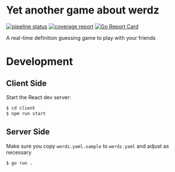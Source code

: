 # Yet another game about **werdz**

[![pipeline status](https://gitlab.adipose.net/jeff/werdz/badges/master/pipeline.svg)](https://gitlab.adipose.net/jeff/werdz/-/commits/master)  [![coverage report](https://gitlab.adipose.net/jeff/werdz/badges/master/coverage.svg)](https://gitlab.adipose.net/jeff/werdz/-/commits/master)  [![Go Report Card](https://goreportcard.com/badge/gitlab.adipose.net/jeff/werdz)](https://goreportcard.com/report/gitlab.adipose.net/jeff/werdz) 

A real-time definition guessing game to play with your friends

# Development

## Client Side

Start the React dev server:

```sh
$ cd client
$ npm run start
```

## Server Side

Make sure you copy `werdz.yaml.sample` to `werdz.yaml` and adjust as necessary

```sh
$ go run .
```
